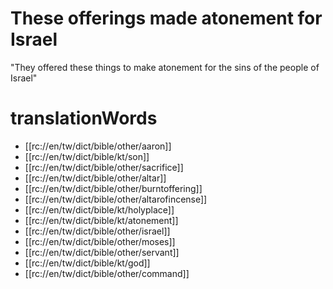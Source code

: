 # These offerings made atonement for Israel

"They offered these things to make atonement for the sins of the people of Israel"

# translationWords

* [[rc://en/tw/dict/bible/other/aaron]]
* [[rc://en/tw/dict/bible/kt/son]]
* [[rc://en/tw/dict/bible/other/sacrifice]]
* [[rc://en/tw/dict/bible/other/altar]]
* [[rc://en/tw/dict/bible/other/burntoffering]]
* [[rc://en/tw/dict/bible/other/altarofincense]]
* [[rc://en/tw/dict/bible/kt/holyplace]]
* [[rc://en/tw/dict/bible/kt/atonement]]
* [[rc://en/tw/dict/bible/other/israel]]
* [[rc://en/tw/dict/bible/other/moses]]
* [[rc://en/tw/dict/bible/other/servant]]
* [[rc://en/tw/dict/bible/kt/god]]
* [[rc://en/tw/dict/bible/other/command]]